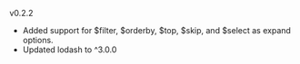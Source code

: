 v0.2.2

* Added support for $filter, $orderby, $top, $skip, and $select as expand options.
* Updated lodash to ^3.0.0
